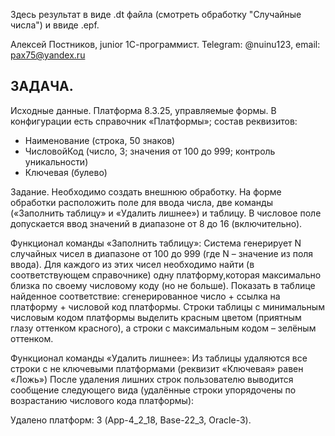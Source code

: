 Здесь результат в виде .dt файла (смотреть обработку "Случайные числа") и ввиде .epf. 

Алексей Постников, junior 1С-программист. Telegram: @nuinu123, email: pax75@yandex.ru


ЗАДАЧА.
-------
Исходные данные.
Платформа 8.3.25, управляемые формы.
В конфигурации есть справочник «Платформы»; состав реквизитов:
- Наименование (строка, 50 знаков)
- ЧисловойКод (число, 3; значения от 100 до 999; контроль уникальности)
- Ключевая (булево)

Задание.
Необходимо создать внешнюю обработку. На форме обработки расположить поле для ввода числа, две команды («Заполнить таблицу» и «Удалить лишнее») и таблицу. В числовое поле допускается ввод значений в диапазоне от 8 до 16 (включительно).

Функционал команды «Заполнить таблицу»:
 Система генерирует N случайных чисел в диапазоне от 100 до 999 (где N – значение из поля ввода).
 Для каждого из этих чисел необходимо найти (в соответствующем справочнике) одну платформу,которая максимально близка по своему числовому коду (но не больше).
 Показать в таблице найденное соответствие: сгенерированное число + ссылка на платформу + числовой код платформы.
 Строки таблицы с минимальным числовым кодом платформы выделить красным цветом (приятным глазу оттенком красного), а строки с максимальным кодом – зелёным оттенком.

Функционал команды «Удалить лишнее»:
 Из таблицы удаляются все строки с не ключевыми платформами (реквизит «Ключевая» равен «Ложь»)
 После удаления лишних строк пользователю выводится сообщение следующего вида (удалённые строки упорядочены по возрастанию числового кода платформы):

Удалено платформ: 3 (App-4_2_18, Base-22_3, Oracle-3).


